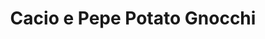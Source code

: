 ---
title: 'Cacio e Pepe Potato Gnocchi'
type: 'Gnocchi'
description: 'Lorem ipsum dolor sit amet consectetur adipisicing elit. Obcaecati sint cumque voluptatem cupiditate odit corporis.'
price: 89
---